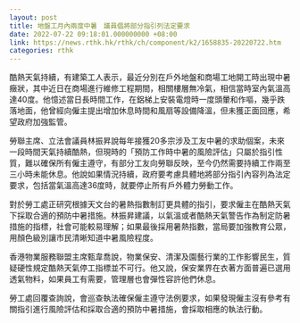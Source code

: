 ```yaml
---
layout: post
title: 地盤工月內兩度中暑　議員倡將部分指引列法定要求
date: 2022-07-22 09:18:01.000000000 +08:00
link: https://news.rthk.hk/rthk/ch/component/k2/1658835-20220722.htm
categories: rthk
---
```


酷熱天氣持續，有建築工人表示，最近分別在戶外地盤和商場工地開工時出現中暑癥狀，其中近日在商場進行維修工程期間，相關樓層無冷氣，相信當時室內氣溫高達40度。他憶述當日長時間工作，在鋁梯上安裝電燈時一度頭暈和作嘔，幾乎跌落地面，他曾經向僱主提出增加休息時間和風扇等設備降溫，但未獲正面回應，希望政府加強監管。

勞聯主席、立法會議員林振昇說每年接獲20多宗涉及工友中暑的求助個案，未來一段時間天氣持續酷熱，但現時的「預防工作時中暑的風險評估」只屬於指引性質，難以確保所有僱主遵守，有部分工友向勞聯反映，至今仍然需要持續工作兩至三小時未能休息。他說如果情況持續，政府要考慮具體地將部分指引內容列為法定要求，包括當氣溫高達36度時，就要停止所有戶外體力勞動工作。

對於勞工處正研究根據天文台的暑熱指數制訂更具體的指引，要求僱主在酷熱天氣下採取合適的預防中暑措施。林振昇建議，以氣溫或者酷熱天氣警告作為制定防暑措施的指標，社會可能較易理解；如果最後採用暑熱指數，當局要加強教育公眾，用顏色級別讓市民清晰知道中暑風險程度。

香港物業服務聯盟主席甄韋喬說，物業保安、清潔及園藝行業的工作影響民生，質疑硬性規定酷熱天氣停工指標並不可行。他又說，保安業界在衣著方面普遍已選用透氣物料，如果員工有需要，管理層也會彈性容許他們休息。

勞工處回覆查詢說，會巡查執法確保僱主遵守法例要求，如果發現僱主沒有參考有關指引進行風險評估和採取合適的預防中暑措施，會採取相應的執法行動。
